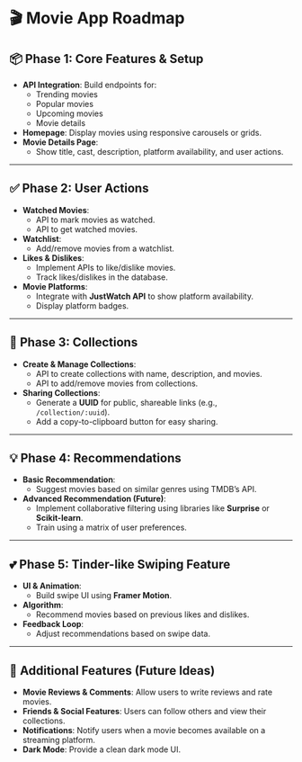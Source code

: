 # 🎬 Movie App Roadmap

## 📦 **Phase 1: Core Features & Setup**

- **API Integration**: Build endpoints for:
  - Trending movies
  - Popular movies
  - Upcoming movies
  - Movie details
- **Homepage**: Display movies using responsive carousels or grids.
- **Movie Details Page**:
  - Show title, cast, description, platform availability, and user actions.

---

## ✅ **Phase 2: User Actions**

- **Watched Movies**:
  - API to mark movies as watched.
  - API to get watched movies.
- **Watchlist**:
  - Add/remove movies from a watchlist.
- **Likes & Dislikes**:
  - Implement APIs to like/dislike movies.
  - Track likes/dislikes in the database.
- **Movie Platforms**:
  - Integrate with **JustWatch API** to show platform availability.
  - Display platform badges.

---

## 📁 **Phase 3: Collections**

- **Create & Manage Collections**:
  - API to create collections with name, description, and movies.
  - API to add/remove movies from collections.
- **Sharing Collections**:
  - Generate a **UUID** for public, shareable links (e.g., `/collection/:uuid`).
  - Add a copy-to-clipboard button for easy sharing.

---

## 💡 **Phase 4: Recommendations**

- **Basic Recommendation**:
  - Suggest movies based on similar genres using TMDB’s API.
- **Advanced Recommendation (Future)**:
  - Implement collaborative filtering using libraries like **Surprise** or **Scikit-learn**.
  - Train using a matrix of user preferences.

---

## 💕 **Phase 5: Tinder-like Swiping Feature**

- **UI & Animation**:
  - Build swipe UI using **Framer Motion**.
- **Algorithm**:
  - Recommend movies based on previous likes and dislikes.
- **Feedback Loop**:
  - Adjust recommendations based on swipe data.

---

## 🚀 **Additional Features (Future Ideas)**

- **Movie Reviews & Comments**: Allow users to write reviews and rate movies.
- **Friends & Social Features**: Users can follow others and view their collections.
- **Notifications**: Notify users when a movie becomes available on a streaming platform.
- **Dark Mode**: Provide a clean dark mode UI.
